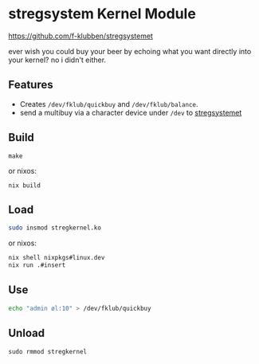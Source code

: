
# stregsystem Kernel Module
https://github.com/f-klubben/stregsystemet

ever wish you could buy your beer by echoing what you want directly into your kernel? no i didn't either.

## Features
- Creates `/dev/fklub/quickbuy` and `/dev/fklub/balance`.
- send a multibuy via a character device under `/dev` to [stregsystemet](https://github.com/f-klubben/stregsystemet)

## Build
`make`

or nixos:

`nix build`

## Load
```sh
sudo insmod stregkernel.ko
```
or nixos:
```sh
nix shell nixpkgs#linux.dev
nix run .#insert
```

## Use
```sh
echo "admin øl:10" > /dev/fklub/quickbuy
```
## Unload
`sudo rmmod stregkernel`

